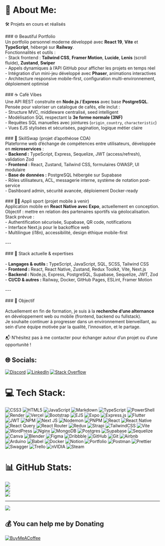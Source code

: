 # 💫 About Me:
🛠️ Projets en cours et réalisés<br><br>### 🌐 Beautiful Portfolio  <br>Un portfolio personnel moderne développé avec **React 19**, **Vite** et **TypeScript**, hébergé sur **Railway**.  <br>Fonctionnalités et outils :  <br>- Stack frontend : **Tailwind CSS**, **Framer Motion**, **Lucide**, **Lenis** (scroll fluide), **Zustand**, **Swiper**  <br>- Appels dynamiques à l’API GitHub pour afficher les projets en temps réel  <br>- Intégration d’un mini-jeu développé avec **Phaser**, animations interactives  <br>- Architecture responsive mobile-first, configuration multi-environnement, déploiement optimisé<br><br>### ☕ Café Vibes  <br>Une API REST construite en **Node.js / Express** avec base **PostgreSQL**.  <br>Pensée pour valoriser un catalogue de cafés, elle inclut :  <br>- Structure MVC, middleware centralisé, seed intelligent  <br>- Modélisation SQL respectant la **3e forme normale (3NF)**  <br>- Requêtes SQL manuelles avec jointures (`origin_country`, `characteristic`)  <br>- Vues EJS stylisées et sécurisées, pagination, logique métier claire<br><br>### 🤝 SkillSwap (projet d’apothéose CDA)  <br>Plateforme web d’échange de compétences entre utilisateurs, développée en **microservices** :  <br>- **Backend :** TypeScript, Express, Sequelize, JWT (access/refresh), validation Zod  <br>- **Frontend :** React, Zustand, Tailwind CSS, formulaires OWASP, UI modulaire  <br>- **Base de données :** PostgreSQL hébergée sur Supabase  <br>- Rôles utilisateurs, ACL, messagerie interne, système de notation post-service  <br>- Dashboard admin, sécurité avancée, déploiement Docker-ready<br><br>### 🏃‍♂️ Appli sport (projet mobile à venir)  <br>Application mobile en **React Native avec Expo**, actuellement en conception.  <br>Objectif : mettre en relation des partenaires sportifs via géolocalisation.  <br>Stack prévue :  <br>- Authentification sécurisée, Supabase, QR code, notifications  <br>- Interface Next.js pour le backoffice web  <br>- Multilingue (i18n), accessibilité, design éthique mobile-first<br><br>---<br><br>### 🧠 Stack actuelle & expertises  <br><br>- **Langages & outils :** TypeScript, JavaScript, SQL, SCSS, Tailwind CSS  <br>- **Frontend :** React, React Native, Zustand, Redux Toolkit, Vite, Next.js  <br>- **Backend :** Node.js, Express, PostgreSQL, Supabase, Sequelize, JWT, Zod  <br>- **CI/CD & autres :** Railway, Docker, GitHub Pages, ESLint, Framer Motion  <br><br>---<br><br>### 🎯 Objectif  <br><br>Actuellement en fin de formation, je suis à la **recherche d’une alternance** en développement web ou mobile (frontend, backend ou fullstack).  <br>Je souhaite continuer à progresser dans un environnement bienveillant, au sein d’une équipe motivée par la qualité, l’innovation, et le partage.  <br><br>📬 N’hésitez pas à me contacter pour échanger autour d’un projet ou d’une opportunité !<br>


## 🌐 Socials:
[![Discord](https://img.shields.io/badge/Discord-%237289DA.svg?logo=discord&logoColor=white)](https://discord.gg/https://discord.gg/3FDPwpgS) [![LinkedIn](https://img.shields.io/badge/LinkedIn-%230077B5.svg?logo=linkedin&logoColor=white)](https://linkedin.com/in/www.linkedin.com/in/ludovic-fremaut-dev) [![Stack Overflow](https://img.shields.io/badge/-Stackoverflow-FE7A16?logo=stack-overflow&logoColor=white)](https://stackoverflow.com/users/https://stackoverflow.com/users/31130006/ludovic-fremaut) 

# 💻 Tech Stack:
![CSS3](https://img.shields.io/badge/css3-%231572B6.svg?style=flat&logo=css3&logoColor=white) ![HTML5](https://img.shields.io/badge/html5-%23E34F26.svg?style=flat&logo=html5&logoColor=white) ![JavaScript](https://img.shields.io/badge/javascript-%23323330.svg?style=flat&logo=javascript&logoColor=%23F7DF1E) ![Markdown](https://img.shields.io/badge/markdown-%23000000.svg?style=flat&logo=markdown&logoColor=white) ![TypeScript](https://img.shields.io/badge/typescript-%23007ACC.svg?style=flat&logo=typescript&logoColor=white) ![PowerShell](https://img.shields.io/badge/PowerShell-%235391FE.svg?style=flat&logo=powershell&logoColor=white) ![Render](https://img.shields.io/badge/Render-%46E3B7.svg?style=flat&logo=render&logoColor=white) ![Vercel](https://img.shields.io/badge/vercel-%23000000.svg?style=flat&logo=vercel&logoColor=white) ![Bootstrap](https://img.shields.io/badge/bootstrap-%238511FA.svg?style=flat&logo=bootstrap&logoColor=white) ![EJS](https://img.shields.io/badge/ejs-%23B4CA65.svg?style=flat&logo=ejs&logoColor=black) ![Expo](https://img.shields.io/badge/expo-1C1E24?style=flat&logo=expo&logoColor=#D04A37) ![Express.js](https://img.shields.io/badge/express.js-%23404d59.svg?style=flat&logo=express&logoColor=%2361DAFB) ![Flutter](https://img.shields.io/badge/Flutter-%2302569B.svg?style=flat&logo=Flutter&logoColor=white) ![JWT](https://img.shields.io/badge/JWT-black?style=flat&logo=JSON%20web%20tokens) ![NPM](https://img.shields.io/badge/NPM-%23CB3837.svg?style=flat&logo=npm&logoColor=white) ![Next JS](https://img.shields.io/badge/Next-black?style=flat&logo=next.js&logoColor=white) ![Nodemon](https://img.shields.io/badge/NODEMON-%23323330.svg?style=flat&logo=nodemon&logoColor=%BBDEAD) ![PNPM](https://img.shields.io/badge/pnpm-%234a4a4a.svg?style=flat&logo=pnpm&logoColor=f69220) ![React](https://img.shields.io/badge/react-%2320232a.svg?style=flat&logo=react&logoColor=%2361DAFB) ![React Native](https://img.shields.io/badge/react_native-%2320232a.svg?style=flat&logo=react&logoColor=%2361DAFB) ![React Query](https://img.shields.io/badge/-React%20Query-FF4154?style=flat&logo=react%20query&logoColor=white) ![React Router](https://img.shields.io/badge/React_Router-CA4245?style=flat&logo=react-router&logoColor=white) ![Redux](https://img.shields.io/badge/redux-%23593d88.svg?style=flat&logo=redux&logoColor=white) ![Strapi](https://img.shields.io/badge/strapi-%232E7EEA.svg?style=flat&logo=strapi&logoColor=white) ![TailwindCSS](https://img.shields.io/badge/tailwindcss-%2338B2AC.svg?style=flat&logo=tailwind-css&logoColor=white) ![Vite](https://img.shields.io/badge/vite-%23646CFF.svg?style=flat&logo=vite&logoColor=white) ![WordPress](https://img.shields.io/badge/WordPress-%23117AC9.svg?style=flat&logo=WordPress&logoColor=white) ![Nginx](https://img.shields.io/badge/nginx-%23009639.svg?style=flat&logo=nginx&logoColor=white) ![MongoDB](https://img.shields.io/badge/MongoDB-%234ea94b.svg?style=flat&logo=mongodb&logoColor=white) ![Postgres](https://img.shields.io/badge/postgres-%23316192.svg?style=flat&logo=postgresql&logoColor=white) ![Supabase](https://img.shields.io/badge/Supabase-3ECF8E?style=flat&logo=supabase&logoColor=white) ![Sequelize](https://img.shields.io/badge/Sequelize-52B0E7?style=flat&logo=Sequelize&logoColor=white) ![Canva](https://img.shields.io/badge/Canva-%2300C4CC.svg?style=flat&logo=Canva&logoColor=white) ![Blender](https://img.shields.io/badge/blender-%23F5792A.svg?style=flat&logo=blender&logoColor=white) ![Figma](https://img.shields.io/badge/figma-%23F24E1E.svg?style=flat&logo=figma&logoColor=white) ![Dribbble](https://img.shields.io/badge/Dribbble-EA4C89?style=flat&logo=dribbble&logoColor=white) ![GitHub](https://img.shields.io/badge/github-%23121011.svg?style=flat&logo=github&logoColor=white) ![Git](https://img.shields.io/badge/git-%23F05033.svg?style=flat&logo=git&logoColor=white) ![Airbnb](https://img.shields.io/badge/Airbnb-%23ff5a5f.svg?style=flat&logo=Airbnb&logoColor=white) ![Arduino](https://img.shields.io/badge/-Arduino-00979D?style=flat&logo=Arduino&logoColor=white) ![Babel](https://img.shields.io/badge/Babel-F9DC3e?style=flat&logo=babel&logoColor=black) ![Docker](https://img.shields.io/badge/docker-%230db7ed.svg?style=flat&logo=docker&logoColor=white) ![Notion](https://img.shields.io/badge/Notion-%23000000.svg?style=flat&logo=notion&logoColor=white) ![Portfolio](https://img.shields.io/badge/Portfolio-%23000000.svg?style=flat&logo=firefox&logoColor=#FF7139) ![Postman](https://img.shields.io/badge/Postman-FF6C37?style=flat&logo=postman&logoColor=white) ![Prettier](https://img.shields.io/badge/prettier-%23F7B93E.svg?style=flat&logo=prettier&logoColor=black) ![Swagger](https://img.shields.io/badge/-Swagger-%23Clojure?style=flat&logo=swagger&logoColor=white) ![Trello](https://img.shields.io/badge/Trello-%23026AA7.svg?style=flat&logo=Trello&logoColor=white) ![nVIDIA](https://img.shields.io/badge/nVIDIA-%2376B900.svg?style=flat&logo=nVIDIA&logoColor=white) ![Steam](https://img.shields.io/badge/steam-%23000000.svg?style=flat&logo=steam&logoColor=white)
# 📊 GitHub Stats:
![](https://github-readme-stats.vercel.app/api?username=ludovicfremaut&theme=default_repocard&hide_border=true&include_all_commits=false&count_private=false)<br/>
![](https://nirzak-streak-stats.vercel.app/?user=ludovicfremaut&theme=default_repocard&hide_border=true)<br/>
![](https://github-readme-stats.vercel.app/api/top-langs/?username=ludovicfremaut&theme=default_repocard&hide_border=true&include_all_commits=false&count_private=false&layout=compact)

---
[![](https://visitcount.itsvg.in/api?id=ludovicfremaut&icon=0&color=0)](https://visitcount.itsvg.in)

  ## 💰 You can help me by Donating
  [![BuyMeACoffee](https://img.shields.io/badge/Buy%20Me%20a%20Coffee-ffdd00?style=for-the-badge&logo=buy-me-a-coffee&logoColor=black)](https://buymeacoffee.com/https://buymeacoffee.com/yaloub80) 

  
<!-- Proudly created with GPRM ( https://gprm.itsvg.in ) -->
